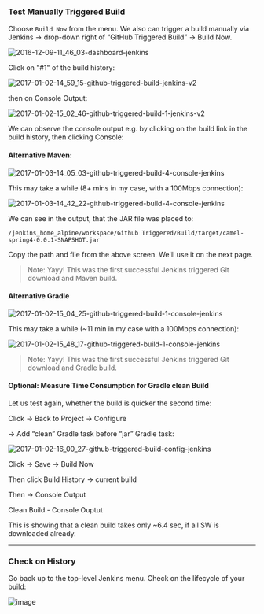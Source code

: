 ### Test Manually Triggered Build

Choose `Build Now` from the menu. We also can trigger a build manually via Jenkins -> drop-down right of “GitHub Triggered Build” -> Build Now.

![2016-12-09-11_46_03-dashboard-jenkins](https://user-images.githubusercontent.com/558905/37997255-612f5cb4-31e8-11e8-9b68-33a69cef4ee2.png)

Click on "#1" of the build history:

![2017-01-02-14_59_15-github-triggered-build-jenkins-v2](https://user-images.githubusercontent.com/558905/37997312-7e763054-31e8-11e8-8c91-8badaba0e606.png)

then on Console Output:

![2017-01-02-15_02_46-github-triggered-build-1-jenkins-v2](https://user-images.githubusercontent.com/558905/37997313-7e84dc76-31e8-11e8-9663-fbded1ae4aa4.png)


We can observe the console output e.g. by clicking on the build link in the build history, then clicking Console:

#### Alternative Maven:

![2017-01-03-14_05_03-github-triggered-build-4-console-jenkins](https://user-images.githubusercontent.com/558905/37997324-7f03fca4-31e8-11e8-9708-7229e7f6a322.png)

This may take a while (8+ mins in my case, with a 100Mbps connection):

![2017-01-03-14_42_22-github-triggered-build-4-console-jenkins](https://user-images.githubusercontent.com/558905/37997325-7f110e9e-31e8-11e8-96b5-a2dab68f1e2b.png)

We can see in the output, that the JAR file was placed to:

`/jenkins_home_alpine/workspace/Github Triggered/Build/target/camel-spring4-0.0.1-SNAPSHOT.jar`

Copy the path and file from the above screen. We'll use it on the next page.

>Note: Yayy! This was the first successful Jenkins triggered Git download and Maven build.

#### Alternative Gradle

![2017-01-02-15_04_25-github-triggered-build-1-console-jenkins](https://user-images.githubusercontent.com/558905/37997314-7e955236-31e8-11e8-8f25-6bb3c793d86d.png)

This may take a while (~11 min in my case with a 100Mbps connection):

![2017-01-02-15_48_17-github-triggered-build-1-console-jenkins](https://user-images.githubusercontent.com/558905/37997315-7ea48620-31e8-11e8-95e5-b0b7204e78c4.png)

>Note: Yayy! This was the first successful Jenkins triggered Git download and Gradle build.


#### Optional: Measure Time Consumption for Gradle clean Build

Let us test again, whether the build is quicker the second time:

Click -> Back to Project -> Configure

-> Add “clean” Gradle task before “jar” Gradle task:

![2017-01-02-16_00_27-github-triggered-build-config-jenkins](https://user-images.githubusercontent.com/558905/37997316-7eb44cd6-31e8-11e8-9894-9e52074144f8.png)

Click -> Save -> Build Now

Then click Build History -> current build

Then -> Console Output

Clean Build - Console Ouptut

This is showing that a clean build takes only ~6.4 sec, if all SW is downloaded already.

----

### Check on History

Go back up to the top-level Jenkins menu. Check on the lifecycle of your build:

![image](https://user-images.githubusercontent.com/558905/38007181-2025b5aa-3216-11e8-8bba-f9e84e7ab690.png)
